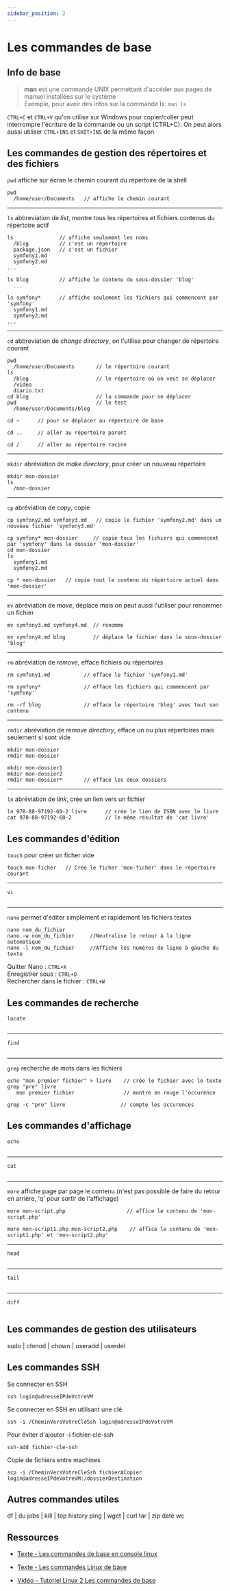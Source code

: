 ```yaml
---
sidebar_position: 2
---
```


# Les commandes de base

## Info de base

> **man** est une commande UNIX permettant d'accéder aux pages de manuel installées sur le système  
> Exemple, pour avoir des infos sur la commande ls: `man ls`

`CTRL+C` et `CTRL+V` qu'on utilise sur Windows pour copier/coller peut interrompre l'écriture de la commande ou un script (CTRL+C).
On peut alors aussi utiliser `CTRL+INS` et `SHIT+INS` de la même façon

## Les commandes de gestion des répertoires et des fichiers
`pwd` affiche sur écran le chemin courant du répertoire de la shell  
```
pwd
  /home/user/Documents   // affiche le chemin courant
```
 ---  
`ls` abbreviation de *list*, montre tous les répertoires et fichiers contenus du répertoire actif
```
ls               // affiche seulement les noms  
  /blog          // c'est un répertoire
  package.json   // c'est un fichier
  symfony1.md
  symfony2.md
...
```
```
ls blog          // affiche le contenu du sous-dossier 'blog'
  ...
```
```
ls symfony*      // affiche seulement les fichiers qui commencent par 'symfony'  
  symfony1.md
  symfony2.md
...
```
 --- 
`cd` abbreviation de *change directory*, on l'utilise pour changer de répertoire courant  
```
pwd
  /home/user/Documents       // le répertoire courant
ls
  /blog                      // le répertoire où on veut se déplacer
  /video
  diario.txt
cd blog                      // la commande pour se déplacer
pwd                          // le test
  /home/user/Documents/blog
```
```
cd ~      // pour se déplacer au répertoire de base
```
```
cd ..     // aller au répertoire parent
```
```
cd /      // aller au répertoire racine
```
 --- 
`mkdir` abréviation de *make directory*, pour créer un nouveau répertoire  
```
mkdir mon-dossier
ls
  /mon-dossier   
```
 --- 
`cp` abréviation de *copy*, copie  
```
cp symfony2.md symfony3.md   // copie le fichier 'symfony2.md' dans un nouveau fichier 'symfony3.md'
```
```
cp symfony* mon-dossier     // copie tous les fichiers qui commencent par 'symfony' dans le dossier 'mon-dossier'
cd mon-dossier
ls
  symfony1.md
  symfony2.md 
```
```
cp * mon-dossier   // copie tout le contenu du répertoire actuel dans 'mon-dossier'
```
 --- 
`mv` abréviation de *move*, déplace mais on peut aussi l'utiliser pour renommer un fichier  
```
mv symfony3.md symfony4.md  // renomme
```
```
mv symfony4.md blog         // déplace le fichier dans le sous-dossier 'blog'
```
 --- 
`rm` abréviation de *remove*, efface fichiers ou répertoires  
```
rm symfony1.md           // efface le fichier 'symfony1.md'
```
```
rm symfony*              // efface les fichiers qui commencent par 'symfony'
```
```
rm -rf blog              // efface le répertoire 'blog' avec tout son contenu 
```
 --- 
`rmdir` abréviation de *remove directory*, efface un ou plus répertoires mais seulement si sont vide  
```
mkdir mon-dossier
rmdir mon-dossier
```
```
mkdir mon-dossier1
mkdir mon-dossier2
rmdir mon-dossier*       // efface les deux dossiers
```
 --- 
`ln` abréviation de *link*, crée un lien vers un fichier
```
ln 978-88-97192-60-2 livre      // crée le lien de ISBN avec le livre
cat 978-88-97192-60-2           // le même résultat de 'cat livre'
```

## Les commandes d'édition  
 
`touch` pour créer un ficher vide  
```
touch mon-ficher   // Crée le ficher 'mon-ficher' dans le répertoire courant
```
 --- 

`vi`  
```

```
 --- 
`nano` permet d'éditer simplement et rapidement les fichiers textes 
```
nano nom_du_fichier
nano -w nom_du_fichier     //Neutralise le retour à la ligne automatique 
nano -l nom_du_fichier     //Affiche les numéros de ligne à gauche du texte
```
Quitter Nano : `CTRL+X`  
Enregistrer sous : `CTRL+O`  
Rechercher dans le fichier : `CTRL+W`

## Les commandes de recherche

`locate`  
```

```
 ---
`find`  
```

```
 ---
`grep` recherche de mots dans les fichiers
```
echo "mon premier fichier" > livre    // crée le fichier avec le texte
grep "pre" livre
   mon premier fichier                // montre en rouge l'occurence
```
```
grep -c "pre" livre                  // compte les occurences
```

## Les commandes d'affichage
`echo`  
```

```
 ---  
`cat`  
```

```
 ---  
`more` affiche page par page le contenu (n'est pas possible de faire du retour en arrière, 'q' pour sortir de l'affichage)  
```
more mon-script.php                    // affice le contenu de 'mon-script.php'
```
```
more mon-script1.php mon-script2.php    // affice le contenu de 'mon-script1.php' et 'mon-script2.php'
```
 ---  
`head`  
```

```
 ---  
`tail`  
```

```
 ---  
`diff`  
```

```

## Les commandes de gestion des utilisateurs
sudo | chmod | chown | useradd | userdel

## Les commandes SSH  
 
Se connecter en SSH  
```
ssh login@adresseIPdeVotreVM
``` 
 
Se connecter en SSH en utilisant une clé  
```
ssh -i /CheminVersVotreCleSsh login@adresseIPdeVotreVM
``` 
  
Pour éviter d'ajouter -i fichier-cle-ssh  
```
ssh-add fichier-cle-ssh
```
  
Copie de fichiers entre machines  
```
scp -i /CheminVersVotreCleSsh fichierACopier login@adresseIPdeVotreVM:/dossierDestination
```
## Autres commandes utiles
df | du
jobs | kill | top
history
ping | wget | curl
tar | zip
date
wc


## Ressources 

* [Texte - Les commandes de base en console linux](https://doc.ubuntu-fr.org/tutoriel/console_commandes_de_base)

* [Texte - Les commandes Linux de base](https://www.sitedetout.com/commandes-linux-de-base/)

* [Vidéo - Tutoriel Linux 2 Les commandes de base](https://www.youtube.com/watch?v=cCW8Gz6zbQo)
